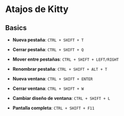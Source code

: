 # Atajos de Kitty

## Basics

- **Nueva pestaña**: `CTRL + SHIFT + T`
- **Cerrar pestaña**: `CTRL + SHIFT + Q`
- **Mover entre pestañas**: `CTRL + SHIFT + LEFT/RIGHT`
- **Renombrar pestaña**: `CTRL + SHIFT + ALT + T`

- **Nueva ventana**: `CTRL + SHIFT + ENTER`
- **Cerrar ventana**: `CTRL + SHIFT + W`
- **Cambiar diseño de ventana**: `CTRL + SHIFT + L`

- **Pantalla completa**: `CTRL + SHIFT + F11`

